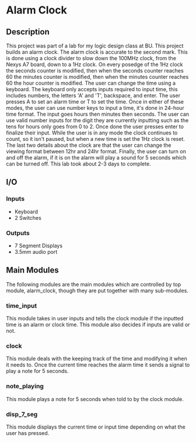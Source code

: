 # Alarm Clock

## Description
This project was part of a lab for my logic design class at BU. This project builds an alarm clock. The alarm clock is accurate to the second mark. This is done using a clock divider to slow down the 100MHz clock, from the Nexys A7 board, down to a 1Hz clock. On every posedge of the 1Hz clock the seconds counter is modified, then when the seconds counter reaches 60 the minutes counter is modified, then when the minutes counter reaches 60 the hour counter is modified. The user can change the time using a keyboard. The keyboard only accepts inputs required to input time, this includes numbers, the letters 'A' and 'T', backspace, and enter. The user presses A to set an alarm time or T to set the time. Once in either of these modes, the user can use number keys to input a time, it's done in 24-hour time format. The input goes hours then minutes then seconds. The user can use valid number inputs for the digit they are currently inputting such as the tens for hours only goes from 0 to 2. Once done the user presses enter to finalize their input. While the user is in any mode the clock continues to count, so it isn't paused, but when a new time is set the 1Hz clock is reset. The last two details about the clock are that the user can change the viewing format between 12hr and 24hr format. Finally, the user can turn on and off the alarm, if it is on the alarm will play a sound for 5 seconds which can be turned off. This lab took about 2-3 days to complete.

## I/O
### Inputs
- Keyboard
- 2 Switches

### Outputs
- 7 Segment Displays
- 3.5mm audio port

## Main Modules
The following modules are the main modules which are controlled by top module, alarm_clock, though they are put together with many sub-modules.

### time_input
This module takes in user inputs and tells the clock module if the inputted time is an alarm or clock time. This module also decides if inputs are valid or not.

### clock
This module deals with the keeping track of the time and modifying it when it needs to. Once the current time reaches the alarm time it sends a signal to play a note for 5 seconds.

### note_playing
This module plays a note for 5 seconds when told to by the clock module.

### disp_7_seg
This module displays the current time or input time depending on what the user has pressed.

